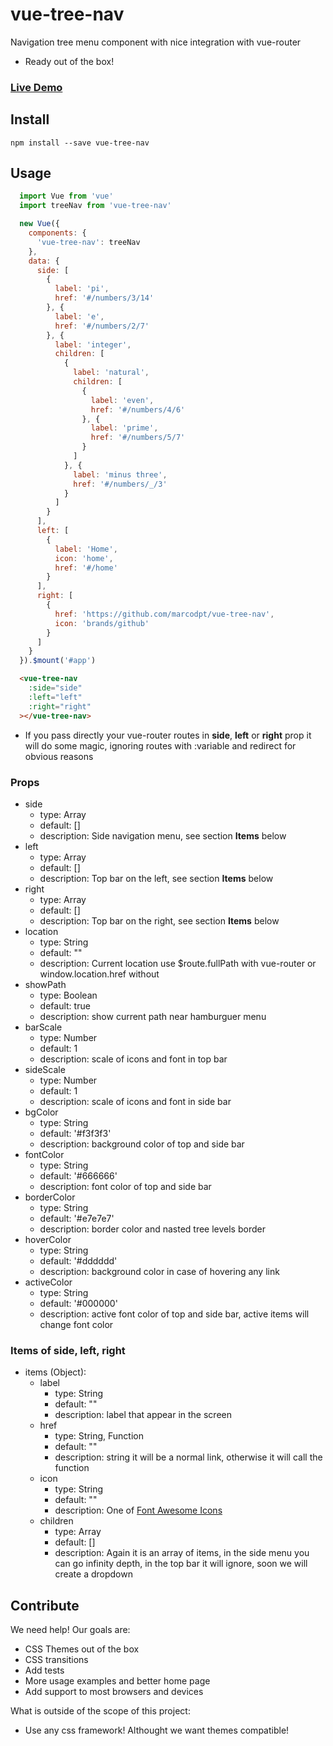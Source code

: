 # vue-tree-nav
 Navigation tree menu component with nice integration with vue-router 
 - Ready out of the box! 

### [Live Demo](http://marcodpt.github.io/vue-tree-nav)

## Install
```
npm install --save vue-tree-nav
```

## Usage 

```javascript
  import Vue from 'vue'
  import treeNav from 'vue-tree-nav'

  new Vue({
    components: {
      'vue-tree-nav': treeNav
    },
    data: {
      side: [
        {
          label: 'pi',
          href: '#/numbers/3/14'
        }, {
          label: 'e',
          href: '#/numbers/2/7'
        }, {
          label: 'integer',
          children: [
            {
              label: 'natural',
              children: [
                {
                  label: 'even',
                  href: '#/numbers/4/6'
                }, {
                  label: 'prime',
                  href: '#/numbers/5/7'
                }
              ]
            }, {
              label: 'minus three',
              href: '#/numbers/_/3'
            }
          ]
        }
      ],
      left: [
        {
          label: 'Home',
          icon: 'home',
          href: '#/home'
        }
      ],
      right: [
        {
          href: 'https://github.com/marcodpt/vue-tree-nav',
          icon: 'brands/github'
        }
      ]
    }
  }).$mount('#app')
```

```html
  <vue-tree-nav
    :side="side"
    :left="left"
    :right="right"
  ></vue-tree-nav>
```
   - If you pass directly your vue-router routes in **side**, **left** or **right** prop it will do some magic, ignoring routes with :variable and redirect for obvious reasons

### Props
 - side
   - type: Array
   - default: []
   - description: Side navigation menu, see section **Items** below
 - left
   - type: Array
   - default: []
   - description: Top bar on the left, see section **Items** below
 - right
   - type: Array
   - default: []
   - description: Top bar on the right, see section **Items** below
 - location
   - type: String
   - default: ""
   - description: Current location use $route.fullPath with vue-router or window.location.href without
 - showPath
   - type: Boolean
   - default: true
   - description: show current path near hamburguer menu
 - barScale
   - type: Number
   - default: 1
   - description: scale of icons and font in top bar
 - sideScale
   - type: Number
   - default: 1
   - description: scale of icons and font in side bar
 - bgColor
   - type: String
   - default: '#f3f3f3'
   - description: background color of top and side bar
 - fontColor
   - type: String
   - default: '#666666'
   - description: font color of top and side bar
 - borderColor
   - type: String
   - default: '#e7e7e7'
   - description: border color and nasted tree levels border
 - hoverColor
   - type: String
   - default: '#dddddd'
   - description: background color in case of hovering any link
 - activeColor
   - type: String
   - default: '#000000'
   - description: active font color of top and side bar, active items will change font color

### Items of side, left, right
   - items (Object):
     - label
       - type: String
       - default: ""
       - description: label that appear in the screen
     - href
       - type: String, Function
       - default: ""
       - description: string it will be a normal link, otherwise it will call the function
     - icon
       - type: String
       - default: ""
       - description: One of [Font Awesome Icons](https://fontawesome.com/icons?d=gallery&s=solid&m=free)
     - children
       - type: Array
       - default: []
       - description: Again it is an array of items, in the side menu you can go infinity depth, in the top bar it will ignore, soon we will create a dropdown

## Contribute
We need help! Our goals are:
 - CSS Themes out of the box
 - CSS transitions
 - Add tests
 - More usage examples and better home page
 - Add support to most browsers and devices

What is outside of the scope of this project:
 - Use any css framework! Althought we want themes compatible!

